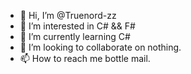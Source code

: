 - 👋 Hi, I’m @Truenord-zz
- 👀 I’m interested in C# && F#
- 🌱 I’m currently learning C#
- 💞️ I’m looking to collaborate on nothing.
- 📫 How to reach me bottle mail.

<!---
Truenord-zz/Truenord-zz is a ✨ special ✨ repository because its `README.md` (this file) appears on your GitHub profile.
You can click the Preview link to take a look at your changes.
--->
